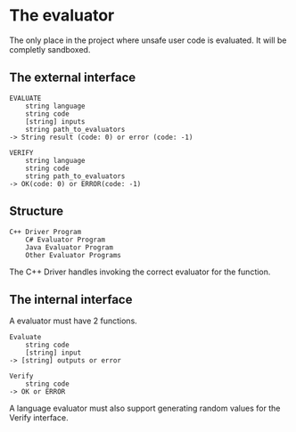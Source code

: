 # The evaluator

The only place in the project where unsafe user code is evaluated. 
It will be completly sandboxed.

## The external interface
    EVALUATE
        string language
        string code
        [string] inputs
        string path_to_evaluators
    -> String result (code: 0) or error (code: -1)
    
    VERIFY
        string language
        string code
        string path_to_evaluators
    -> OK(code: 0) or ERROR(code: -1)

## Structure
    C++ Driver Program
        C# Evaluator Program
        Java Evaluator Program
        Other Evaluator Programs

The C++ Driver handles invoking the correct evaluator for the function.

## The internal interface
A evaluator must have 2 functions.

    Evaluate
        string code
        [string] input
    -> [string] outputs or error

    Verify
        string code
    -> OK or ERROR

A language evaluator must also support generating random values for the Verify interface.

